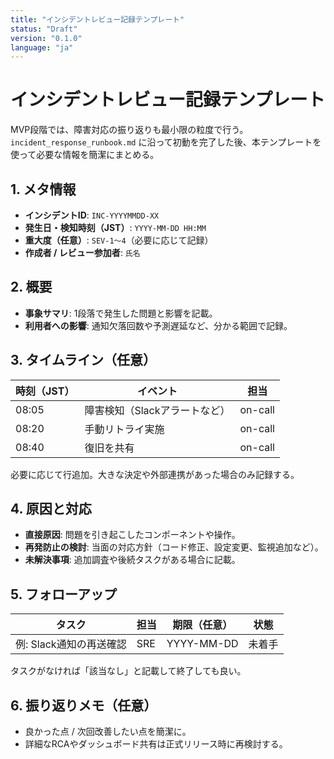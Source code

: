 ```yaml
---
title: "インシデントレビュー記録テンプレート"
status: "Draft"
version: "0.1.0"
language: "ja"
---
```


# インシデントレビュー記録テンプレート

MVP段階では、障害対応の振り返りも最小限の粒度で行う。`incident_response_runbook.md` に沿って初動を完了した後、本テンプレートを使って必要な情報を簡潔にまとめる。

## 1. メタ情報

- **インシデントID**: `INC-YYYYMMDD-XX`
- **発生日・検知時刻（JST）**: `YYYY-MM-DD HH:MM`
- **重大度（任意）**: `SEV-1〜4`（必要に応じて記録）
- **作成者 / レビュー参加者**: `氏名`

## 2. 概要

- **事象サマリ**: 1段落で発生した問題と影響を記載。
- **利用者への影響**: 通知欠落回数や予測遅延など、分かる範囲で記録。

## 3. タイムライン（任意）

| 時刻（JST） | イベント | 担当 |
| --- | --- | --- |
| 08:05 | 障害検知（Slackアラートなど） | on-call |
| 08:20 | 手動リトライ実施 | on-call |
| 08:40 | 復旧を共有 | on-call |

必要に応じて行追加。大きな決定や外部連携があった場合のみ記録する。

## 4. 原因と対応

- **直接原因**: 問題を引き起こしたコンポーネントや操作。
- **再発防止の検討**: 当面の対応方針（コード修正、設定変更、監視追加など）。
- **未解決事項**: 追加調査や後続タスクがある場合に記載。

## 5. フォローアップ

| タスク | 担当 | 期限（任意） | 状態 |
| --- | --- | --- | --- |
| 例: Slack通知の再送確認 | SRE | YYYY-MM-DD | 未着手 |

タスクがなければ「該当なし」と記載して終了しても良い。

## 6. 振り返りメモ（任意）

- 良かった点 / 次回改善したい点を簡潔に。
- 詳細なRCAやダッシュボード共有は正式リリース時に再検討する。
